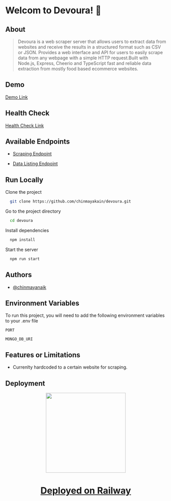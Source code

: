 
# Welcom to Devoura! 👋


## About

> Devoura is a web scraper server that allows users to extract data from websites and receive the results in a structured format such as CSV or JSON. Provides a web interface and API for users to easily scrape data from any webpage with a simple HTTP request.Built with Node.js, Express, Cheerio and TypeScript fast and reliable data extraction from mostly food based ecommerce websites.


## Demo

[Demo Link](https://devoura-production.up.railway.app/)

## Health Check

[Health Check Link](https://devoura-production.up.railway.app/healthCheck/)

## Available Endpoints

- [Scraping Endpoint](https://devoura-production.up.railway.app/api/scrapeData/)

- [Data Listing Endpoint](https://devoura-production.up.railway.app/api/listData/)


## Run Locally

Clone the project

```bash
  git clone https://github.com/chinmayakain/devoura.git
```

Go to the project directory

```bash
  cd devoura
```

Install dependencies

```bash
  npm install
```

Start the server

```bash
  npm run start
```


## Authors

- [@chinmayanaik](https://www.github.com/chinmayakain)


## Environment Variables

To run this project, you will need to add the following environment variables to your .env file

`PORT`

`MONGO_DB_URI`


## Features or Limitations

- Currenlty hardcoded to a certain website for scraping.


## Deployment

<p align="center">
  <img src="https://railway.app/brand/logo-light.png" width="250">
<p>

 
<div align="center">
    <h1>
        <a href="https://railway.app/">
            Deployed on Railway
        </a>
    </h1>
</div>
